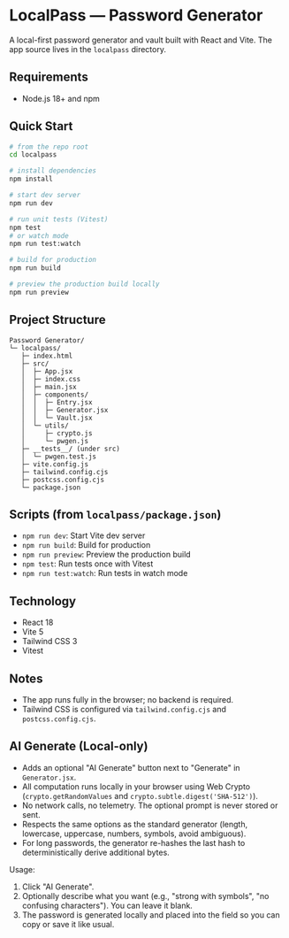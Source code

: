 # LocalPass — Password Generator

A local-first password generator and vault built with React and Vite. The app source lives in the `localpass` directory.

## Requirements
- Node.js 18+ and npm

## Quick Start

```bash
# from the repo root
cd localpass

# install dependencies
npm install

# start dev server
npm run dev

# run unit tests (Vitest)
npm test
# or watch mode
npm run test:watch

# build for production
npm run build

# preview the production build locally
npm run preview
```

## Project Structure

```
Password Generator/
└─ localpass/
   ├─ index.html
   ├─ src/
   │  ├─ App.jsx
   │  ├─ index.css
   │  ├─ main.jsx
   │  ├─ components/
   │  │  ├─ Entry.jsx
   │  │  ├─ Generator.jsx
   │  │  └─ Vault.jsx
   │  └─ utils/
   │     ├─ crypto.js
   │     └─ pwgen.js
   ├─ __tests__/ (under src)
   │  └─ pwgen.test.js
   ├─ vite.config.js
   ├─ tailwind.config.cjs
   ├─ postcss.config.cjs
   └─ package.json
```

## Scripts (from `localpass/package.json`)
- `npm run dev`: Start Vite dev server
- `npm run build`: Build for production
- `npm run preview`: Preview the production build
- `npm test`: Run tests once with Vitest
- `npm run test:watch`: Run tests in watch mode

## Technology
- React 18
- Vite 5
- Tailwind CSS 3
- Vitest

## Notes
- The app runs fully in the browser; no backend is required.
- Tailwind CSS is configured via `tailwind.config.cjs` and `postcss.config.cjs`.

## AI Generate (Local-only)

- Adds an optional "AI Generate" button next to "Generate" in `Generator.jsx`.
- All computation runs locally in your browser using Web Crypto (`crypto.getRandomValues` and `crypto.subtle.digest('SHA-512')`).
- No network calls, no telemetry. The optional prompt is never stored or sent.
- Respects the same options as the standard generator (length, lowercase, uppercase, numbers, symbols, avoid ambiguous).
- For long passwords, the generator re-hashes the last hash to deterministically derive additional bytes.

Usage:
1. Click "AI Generate".
2. Optionally describe what you want (e.g., "strong with symbols", "no confusing characters"). You can leave it blank.
3. The password is generated locally and placed into the field so you can copy or save it like usual.

